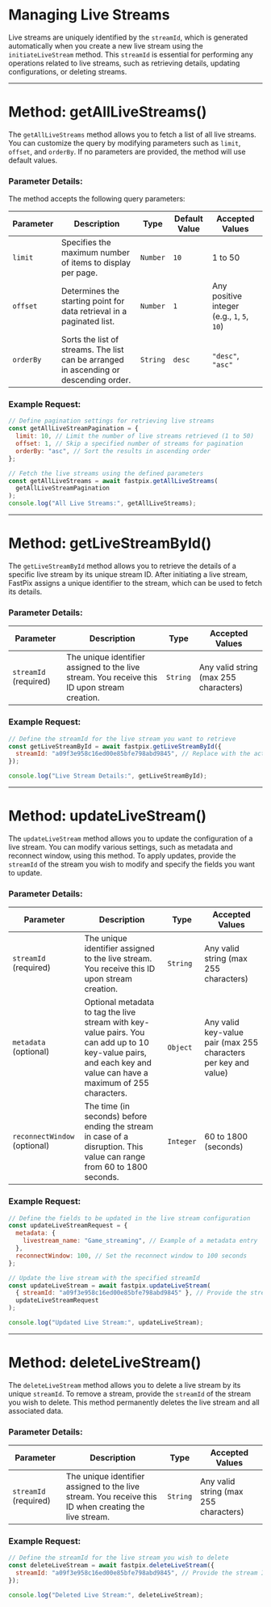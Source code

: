 # Managing Live Streams

Live streams are uniquely identified by the `streamId`, which is generated automatically when you create a new live stream using the `initiateLiveStream` method. This `streamId` is essential for performing any operations related to live streams, such as retrieving details, updating configurations, or deleting streams.

---

# Method: getAllLiveStreams()

The `getAllLiveStreams` method allows you to fetch a list of all live streams. You can customize the query by modifying parameters such as `limit`, `offset`, and `orderBy`. If no parameters are provided, the method will use default values.

### Parameter Details:

The method accepts the following query parameters:

| **Parameter** | **Description**                                                                       | **Type** | **Default Value** | **Accepted Values**                         |
| ------------- | ------------------------------------------------------------------------------------- | -------- | ----------------- | ------------------------------------------- |
| `limit`       | Specifies the maximum number of items to display per page.                            | `Number` | `10`              | 1 to 50                                     |
| `offset`      | Determines the starting point for data retrieval in a paginated list.                 | `Number` | `1`               | Any positive integer (e.g., `1`, `5`, `10`) |
| `orderBy`     | Sorts the list of streams. The list can be arranged in ascending or descending order. | `String` | `desc`            | `"desc"`, `"asc"`                           |

### Example Request:

```javascript
// Define pagination settings for retrieving live streams
const getAllLiveStreamPagination = {
  limit: 10, // Limit the number of live streams retrieved (1 to 50)
  offset: 1, // Skip a specified number of streams for pagination
  orderBy: "asc", // Sort the results in ascending order
};

// Fetch the live streams using the defined parameters
const getAllLiveStreams = await fastpix.getAllLiveStreams(
  getAllLiveStreamPagination
);
console.log("All Live Streams:", getAllLiveStreams);
```

---

# Method: getLiveStreamById()

The `getLiveStreamById` method allows you to retrieve the details of a specific live stream by its unique stream ID. After initiating a live stream, FastPix assigns a unique identifier to the stream, which can be used to fetch its details.

### Parameter Details:

| **Parameter**         | **Description**                                                                              | **Type** | **Accepted Values**                   |
| --------------------- | -------------------------------------------------------------------------------------------- | -------- | ------------------------------------- |
| `streamId` (required) | The unique identifier assigned to the live stream. You receive this ID upon stream creation. | `String` | Any valid string (max 255 characters) |

### Example Request:

```javascript
// Define the streamId for the live stream you want to retrieve
const getLiveStreamById = await fastpix.getLiveStreamById({
  streamId: "a09f3e958c16ed00e85bfe798abd9845", // Replace with the actual stream ID
});

console.log("Live Stream Details:", getLiveStreamById);
```

---

# Method: updateLiveStream()

The `updateLiveStream` method allows you to update the configuration of a live stream. You can modify various settings, such as metadata and reconnect window, using this method. To apply updates, provide the `streamId` of the stream you wish to modify and specify the fields you want to update.

### Parameter Details:

| **Parameter**                | **Description**                                                                                                                                                   | **Type**  | **Accepted Values**                                             |
| ---------------------------- | ----------------------------------------------------------------------------------------------------------------------------------------------------------------- | --------- | --------------------------------------------------------------- |
| `streamId` (required)        | The unique identifier assigned to the live stream. You receive this ID upon stream creation.                                                                      | `String`  | Any valid string (max 255 characters)                           |
| `metadata` (optional)        | Optional metadata to tag the live stream with key-value pairs. You can add up to 10 key-value pairs, and each key and value can have a maximum of 255 characters. | `Object`  | Any valid key-value pair (max 255 characters per key and value) |
| `reconnectWindow` (optional) | The time (in seconds) before ending the stream in case of a disruption. This value can range from 60 to 1800 seconds.                           | `Integer` | 60 to 1800 (seconds)                                            |

### Example Request:

```javascript
// Define the fields to be updated in the live stream configuration
const updateLiveStreamRequest = {
  metadata: {
    livestream_name: "Game_streaming", // Example of a metadata entry
  },
  reconnectWindow: 100, // Set the reconnect window to 100 seconds
};

// Update the live stream with the specified streamId
const updateLiveStream = await fastpix.updateLiveStream(
  { streamId: "a09f3e958c16ed00e85bfe798abd9845" }, // Provide the stream ID for the live stream to update
  updateLiveStreamRequest
);

console.log("Updated Live Stream:", updateLiveStream);
```

---

# Method: deleteLiveStream()

The `deleteLiveStream` method allows you to delete a live stream by its unique `streamId`. To remove a stream, provide the `streamId` of the stream you wish to delete. This method permanently deletes the live stream and all associated data.

### Parameter Details:

| **Parameter**         | **Description**                                                                                       | **Type** | **Accepted Values**                   |
| --------------------- | ----------------------------------------------------------------------------------------------------- | -------- | ------------------------------------- |
| `streamId` (required) | The unique identifier assigned to the live stream. You receive this ID when creating the live stream. | `String` | Any valid string (max 255 characters) |

### Example Request:

```javascript
// Define the streamId for the live stream you wish to delete
const deleteLiveStream = await fastpix.deleteLiveStream({
  streamId: "a09f3e958c16ed00e85bfe798abd9845", // Provide the stream ID of the live stream to delete
});

console.log("Deleted Live Stream:", deleteLiveStream);
```
